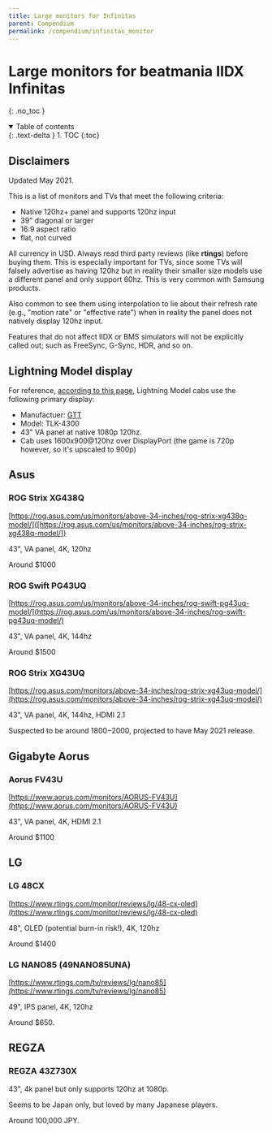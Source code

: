 ```yaml
---
title: Large monitors for Infinitas
parent: Compendium
permalink: /compendium/infinitas_monitor
---
```


# Large monitors for beatmania IIDX Infinitas
{: .no_toc }

<details open markdown="block">
  <summary>
    Table of contents
  </summary>
  {: .text-delta }
1. TOC
{:toc}
</details>

## Disclaimers

Updated May 2021.

This is a list of monitors and TVs that meet the following criteria:
* Native 120hz+ panel and supports 120hz input
* 39" diagonal or larger
* 16:9 aspect ratio
* flat, not curved

All currency in USD. Always read third party reviews (like **rtings**) before buying them. This is especially important for TVs, since some TVs will falsely advertise as having 120hz but in reality their smaller size models use a different panel and only support 60hz. This is very common with Samsung products.

Also common to see them using interpolation to lie about their refresh rate (e.g., "motion rate" or "effective rate") when in reality the panel does not natively display 120hz input.

Features that do not affect IIDX or BMS simulators will not be explicitly called out; such as FreeSync, G-Sync, HDR, and so on.

## Lightning Model display

For reference, [according to this page](https://land3939.info/mgame/1148), Lightning Model cabs use the following primary display:

* Manufactuer: [GTT](http://gtt.co.kr/en/?ckattempt=1)
* Model: TLK-4300
* 43" VA panel at native 1080p 120hz.
* Cab uses 1600x900@120hz over DisplayPort (the game is 720p however, so it's upscaled to 900p)

## Asus

### ROG Strix XG438Q

[https://rog.asus.com/us/monitors/above-34-inches/rog-strix-xg438q-model/]([https://rog.asus.com/us/monitors/above-34-inches/rog-strix-xg438q-model/])

43", VA panel, 4K, 120hz

Around $1000

### ROG Swift PG43UQ 

[https://rog.asus.com/us/monitors/above-34-inches/rog-swift-pg43uq-model/](https://rog.asus.com/us/monitors/above-34-inches/rog-swift-pg43uq-model/)

43", VA panel, 4K, 144hz

Around $1500

### ROG Strix XG43UQ

[https://rog.asus.com/monitors/above-34-inches/rog-strix-xg43uq-model/](https://rog.asus.com/monitors/above-34-inches/rog-strix-xg43uq-model/)

43", VA panel, 4K, 144hz, HDMI 2.1

Suspected to be around $1800-$2000, projected to have May 2021 release.

## Gigabyte Aorus

### Aorus FV43U

[https://www.aorus.com/monitors/AORUS-FV43U](https://www.aorus.com/monitors/AORUS-FV43U)

43", VA panel, 4K, HDMI 2.1

Around $1100

## LG

### LG 48CX

[https://www.rtings.com/monitor/reviews/lg/48-cx-oled](https://www.rtings.com/monitor/reviews/lg/48-cx-oled)

48", OLED (potential burn-in risk!), 4K, 120hz

Around $1400

### LG NANO85 (49NANO85UNA)

[https://www.rtings.com/tv/reviews/lg/nano85](https://www.rtings.com/tv/reviews/lg/nano85)

49", IPS panel, 4K, 120hz

Around $650.

## REGZA

### REGZA 43Z730X

43", 4k panel but only supports 120hz at 1080p.

Seems to be Japan only, but loved by many Japanese players.

Around 100,000 JPY.
